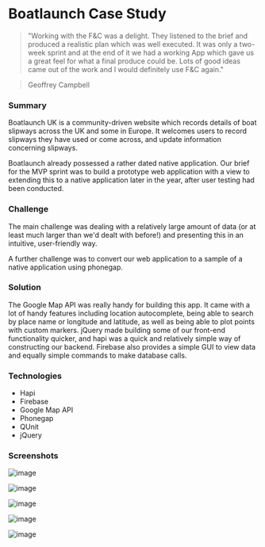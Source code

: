 # Boatlaunch Case Study

>"Working with the F&C was a delight.  They listened to the brief and produced a realistic plan which was well executed.  It was only a two-week sprint and at the end of it we had a working App which gave us a great feel for what a final produce could be.  Lots of good ideas came out of the work and I would definitely use F&C again."

> Geoffrey Campbell

### Summary

Boatlaunch UK is a community-driven website which records details of boat slipways across the UK and some in Europe. It welcomes users to record slipways they have used or come across, and update information concerning slipways.

Boatlaunch already possessed a rather dated native application. Our brief for the MVP sprint was to build a prototype web application with a view to extending this to a native application later in the year, after user testing had been conducted.

### Challenge

The main challenge was dealing with a relatively large amount of data (or at least much larger than we'd dealt with before!) and presenting this in an intuitive, user-friendly way.

A further challenge was to convert our web application to a sample of a native application using phonegap.

### Solution

The Google Map API was really handy for building this app. It came with a lot of handy features including location autocomplete, being able to search by place name or longitude and latitude, as well as being able to plot points with custom markers. jQuery made building some of our front-end functionality quicker, and hapi was a quick and relatively simple way of constructing our backend. Firebase also provides a simple GUI to view data and equally simple commands to make database calls. 

### Technologies

* Hapi
* Firebase
* Google Map API
* Phonegap
* QUnit
* jQuery

### Screenshots

![image](https://cloud.githubusercontent.com/assets/13098199/13117149/b0a12fbc-d596-11e5-9900-69732bb53e39.png)

![image](https://cloud.githubusercontent.com/assets/13098199/13117166/c3250a8c-d596-11e5-974e-cd5b9cef4f4a.png)

![image](https://cloud.githubusercontent.com/assets/13098199/13117180/cd5e37e4-d596-11e5-8f91-82905699897a.png)

![image](https://cloud.githubusercontent.com/assets/13098199/13117196/db513928-d596-11e5-8f4f-f96d9f7687a4.png)

![image](https://cloud.githubusercontent.com/assets/13098199/13117215/e60ba40c-d596-11e5-9e83-918c1b7f9c7d.png)
